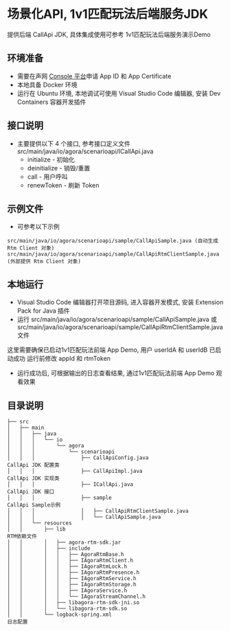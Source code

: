 # 场景化API, 1v1匹配玩法后端服务JDK

提供后端 CallApi JDK, 具体集成使用可参考 1v1匹配玩法后端服务演示Demo

## 环境准备
* 需要在声网 [Console 平台](https://console.shengwang.cn/)申请 App ID 和 App Certificate
* 本地具备 Docker 环境
* 运行在 Ubuntu 环境, 本地调试可使用 Visual Studio Code 编辑器, 安装 Dev Containers 容器开发插件

## 接口说明
* 主要提供以下 4 个接口, 参考接口定义文件 src/main/java/io/agora/scenarioapi/ICallApi.java
  * initialize - 初始化
  * deinitialize - 销毁/重置
  * call - 用户呼叫
  * renewToken - 刷新 Token

## 示例文件
* 可参考以下示例
```
src/main/java/io/agora/scenarioapi/sample/CallApiSample.java (自动生成 Rtm Client 对象)
src/main/java/io/agora/scenarioapi/sample/CallApiRtmClientSample.java (外部提供 Rtm Client 对象)
```

## 本地运行
* Visual Studio Code 编辑器打开项目源码, 进入容器开发模式, 安装 Extension Pack for Java 插件
* 运行 src/main/java/io/agora/scenarioapi/sample/CallApiSample.java 或 src/main/java/io/agora/scenarioapi/sample/CallApiRtmClientSample.java 文件

这里需要确保已启动1v1匹配玩法前端 App Demo, 用户 userIdA 和 userIdB 已启动成功
运行前修改 appId 和 rtmToken
* 运行成功后, 可根据输出的日志查看结果, 通过1v1匹配玩法前端 App Demo 观看效果

## 目录说明
```
├── src
│   ├── main
│   │   ├── java
│   │   │   └── io
│   │   │       └── agora
│   │   │           └── scenarioapi
│   │   │               ├── CallApiConfig.java                       CallApi JDK 配置类
│   │   │               ├── CallApiImpl.java                         CallApi JDK 实现类
│   │   │               ├── ICallApi.java                            CallApi JDK 接口
│   │   │               ├── sample                                   CallApi Sample示例
│   │   │               │   ├── CallApiRtmClientSample.java
│   │   │               │   └── CallApiSample.java
│   │   └── resources
│   │       ├── lib                                                  RTM依赖文件
│   │       │   ├── agora-rtm-sdk.jar
│   │       │   ├── include
│   │       │   │   ├── AgoraRtmBase.h
│   │       │   │   ├── IAgoraRtmClient.h
│   │       │   │   ├── IAgoraRtmLock.h
│   │       │   │   ├── IAgoraRtmPresence.h
│   │       │   │   ├── IAgoraRtmService.h
│   │       │   │   ├── IAgoraRtmStorage.h
│   │       │   │   ├── IAgoraService.h
│   │       │   │   └── IAgoraStreamChannel.h
│   │       │   ├── libagora-rtm-sdk-jni.so
│   │       │   └── libagora-rtm-sdk.so
│   │       └── logback-spring.xml                                   日志配置
```